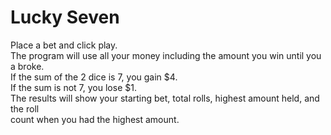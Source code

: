 # Lucky Seven

Place a bet and click play.  
The program will use all your money including the amount you win until you a broke.  
If the sum of the 2 dice is 7, you gain $4.  
If the sum is not 7, you lose $1.  
The results will show your starting bet, total rolls, highest amount held, and the roll  
count when you had the highest amount.